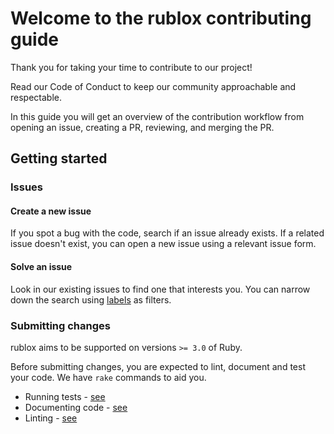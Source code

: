 # Welcome to the rublox contributing guide

Thank you for taking your time to contribute to our project!

Read our Code of Conduct to keep our community approachable and respectable.

In this guide you will get an overview of the contribution workflow from opening an issue, creating a PR, reviewing, and merging the PR.

## Getting started

### Issues

#### Create a new issue

If you spot a bug with the code, search if an issue already exists. If a related issue doesn't exist, you can open a new issue using a relevant issue form.

#### Solve an issue

Look in our existing issues to find one that interests you. You can narrow down the search using [labels](https://github.com/roblox-api-wrappers/rublox/labels) as filters.

### Submitting changes

rublox aims to be supported on versions `>= 3.0` of Ruby.

Before submitting changes, you are expected to lint, document and test your code. We have `rake` commands to aid you.

-   Running tests - [see](https://github.com/roblox-api-wrappers/rublox/blob/main/contributing/running-tests.md)
-   Documenting code - [see](https://github.com/roblox-api-wrappers/rublox/blob/main/contributing/documenting-code.md)
-   Linting - [see](https://github.com/roblox-api-wrappers/rublox/blob/main/contributing/linting-code.md)
